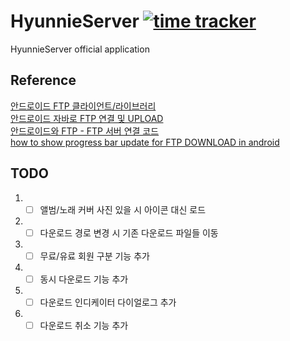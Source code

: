 # HyunnieServer [![time tracker](https://wakatime.com/badge/github/sungbin5304/HyunnieServer.svg)](https://wakatime.com/badge/github/sungbin5304/HyunnieServer)
HyunnieServer official application

## Reference
[안드로이드 FTP 클라이언트/라이브러리](https://hiiambk.tistory.com/351) <br/>
[안드로이드 자바로 FTP 연결 및 UPLOAD](https://soonrok.tistory.com/110) <br/>
[안드로이드와 FTP - FTP 서버 연결 코드](https://underground2.tistory.com/12) <br/>
[how to show progress bar update for FTP DOWNLOAD in android](https://stackoverflow.com/questions/56579462/how-to-show-progress-bar-update-for-ftp-download-in-android) 

## TODO
1. - [ ] 앨범/노래 커버 사진 있을 시 아이콘 대신 로드
2. - [ ] 다운로드 경로 변경 시 기존 다운로드 파일들 이동
3. - [ ] 무료/유료 회원 구분 기능 추가
4. - [ ] 동시 다운로드 기능 추가
5. - [ ] 다운로드 인디케이터 다이얼로그 추가
6. - [ ] 다운로드 취소 기능 추가
